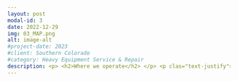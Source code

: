 ```yaml
---
layout: post
modal-id: 3
date: 2022-12-29
img: 03_MAP.png
alt: image-alt
#project-date: 2023
#client: Southern Colorado
#category: Heavy Equipment Service & Repair
description: <p> <h2>Where we operate</h2> </p> <p clas="text-justify">Our service area is defined by three zones. Based in the Cañon City area, our territory runs North to Hartsel, South to Westcliffe, East through Penrose, and West to Gunnison. Anything outside our service area is by appointment only and incurs a $300 Travel Fee. Travel Fees help us recoup costs for fuel, insurance, vehicle maintenance, tires, & the technician's time.</p> <p> <h3>Service Zone 1</h3> </p> <p>There is no Travel Fee to get a service truck & technician out to your job site if it is within a 10-mile radius of the Cañon City/Florence area.</p> <p> <img class="img-responsive img-centered" src="/assets/service_map_1.png"> </p> <p> <h3>Service Zone 2</h3> </p> <p>Beyond 10-miles and up to a 60-mile range is a $75 Travel Fee. Service Zone 2 includes the Hartsel, Cripple Creek, Westcliffe, & Salida areas.</p> <p> <img class="img-responsive img-centered" src="/assets/service_map_2.png"></p> <p> <h3>Service Zone 3</h3> </p> <p>Beyond 60-miles and up to 150-miles is a $150 Travel Fee. Service Zone 3 includes the Gunnison, Crested Butte, & Buena Vista areas.</p><p><img class="img-responsive img-centered" src="/assets/service_map_3.png"></p>
---
```

